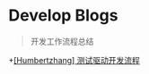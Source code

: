 # Develop Blogs

> 开发工作流程总结

+[[Humbertzhang] 测试驱动开发流程](https://humbertzhang.github.io/2017/08/11/%E6%B5%8B%E8%AF%95%E9%A9%B1%E5%8A%A8%E5%BC%80%E5%8F%91%E6%B5%81%E7%A8%8B-md/)